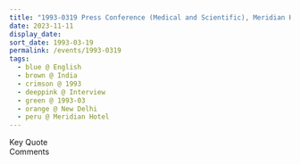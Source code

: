 ```yaml
---
title: "1993-0319 Press Conference (Medical and Scientific), Meridian Hotel, New Delhi, India"
date: 2023-11-11
display_date: 
sort_date: 1993-03-19
permalink: /events/1993-0319
tags:
  - blue @ English
  - brown @ India
  - crimson @ 1993
  - deeppink @ Interview
  - green @ 1993-03
  - orange @ New Delhi
  - peru @ Meridian Hotel
---
```


<wave-list>
  <list-title color="green" width="75">Key Quote</list-title>
  <list-item color="BlanchedAlmond"  width="200"></list-item>
  <list-item color="Lavender"></list-item>
  <list-item color="BlanchedAlmond"></list-item>
</wave-list>

<br>

<wave-list>
  <list-title color="green" width="75">Comments</list-title>
  <list-item color="BlanchedAlmond"  width="200"></list-item>
  <list-item color="Lavender"></list-item>
  <list-item color="BlanchedAlmond"></list-item>
</wave-list>